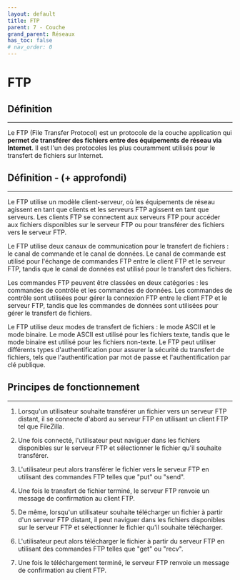 ```yaml
---
layout: default
title: FTP
parent: 7 - Couche
grand_parent: Réseaux
has_toc: false
# nav_order: 0
---
```


# FTP

## Définition

---

Le FTP (File Transfer Protocol) est un protocole de la couche application qui <b>permet de transférer des fichiers entre des équipements de réseau via Internet</b>. Il est l'un des protocoles les plus couramment utilisés pour le transfert de fichiers sur Internet.

## Définition - (+ approfondi)

---

Le FTP utilise un modèle client-serveur, où les équipements de réseau agissent en tant que clients et les serveurs FTP agissent en tant que serveurs. Les clients FTP se connectent aux serveurs FTP pour accéder aux fichiers disponibles sur le serveur FTP ou pour transférer des fichiers vers le serveur FTP.

Le FTP utilise deux canaux de communication pour le transfert de fichiers : le canal de commande et le canal de données. Le canal de commande est utilisé pour l'échange de commandes FTP entre le client FTP et le serveur FTP, tandis que le canal de données est utilisé pour le transfert des fichiers.

Les commandes FTP peuvent être classées en deux catégories : les commandes de contrôle et les commandes de données. Les commandes de contrôle sont utilisées pour gérer la connexion FTP entre le client FTP et le serveur FTP, tandis que les commandes de données sont utilisées pour gérer le transfert de fichiers.

Le FTP utilise deux modes de transfert de fichiers : le mode ASCII et le mode binaire. Le mode ASCII est utilisé pour les fichiers texte, tandis que le mode binaire est utilisé pour les fichiers non-texte.
Le FTP peut utiliser différents types d'authentification pour assurer la sécurité du transfert de fichiers, tels que l'authentification par mot de passe et l'authentification par clé publique.

## Principes de fonctionnement

---

1. Lorsqu'un utilisateur souhaite transférer un fichier vers un serveur FTP distant, il se connecte d'abord au serveur FTP en utilisant un client FTP tel que FileZilla.

2. Une fois connecté, l'utilisateur peut naviguer dans les fichiers disponibles sur le serveur FTP et sélectionner le fichier qu'il souhaite transférer.

3. L'utilisateur peut alors transférer le fichier vers le serveur FTP en utilisant des commandes FTP telles que "put" ou "send".

4. Une fois le transfert de fichier terminé, le serveur FTP renvoie un message de confirmation au client FTP.

5. De même, lorsqu'un utilisateur souhaite télécharger un fichier à partir d'un serveur FTP distant, il peut naviguer dans les fichiers disponibles sur le serveur FTP et sélectionner le fichier qu'il souhaite télécharger.

6. L'utilisateur peut alors télécharger le fichier à partir du serveur FTP en utilisant des commandes FTP telles que "get" ou "recv".

7. Une fois le téléchargement terminé, le serveur FTP renvoie un message de confirmation au client FTP.
